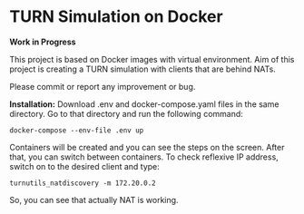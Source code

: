 # TURN Simulation on Docker

**Work in Progress**

This project is based on Docker images with virtual environment. Aim of this project is creating a TURN simulation with clients that are behind NATs.

Please commit or report any improvement or bug. 

**Installation:**
Download .env and docker-compose.yaml files in the same directory. Go to that directory and run the following command:

```
docker-compose --env-file .env up
```
Containers will be created and you can see the steps on the screen. After that, you can switch between containers.
To check reflexive IP address, switch on to the desired client and type:
```
turnutils_natdiscovery -m 172.20.0.2
```
So, you can see that actually NAT is working.
